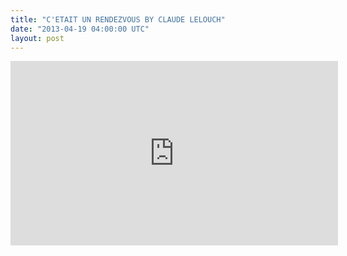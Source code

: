 ```yaml
---
title: "C'ETAIT UN RENDEZVOUS BY CLAUDE LELOUCH"
date: "2013-04-19 04:00:00 UTC"
layout: post
---
```


<p><iframe frameborder="0" height="295" src="https://player.vimeo.com/video/63440889?title=0&amp;byline=0&amp;portrait=0&amp;color=ffffff" width="524"></iframe></p>
